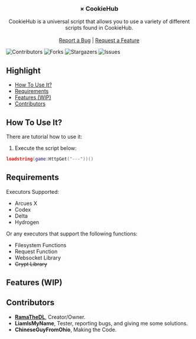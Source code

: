 <br/>
<p align="center">
  <h3 align="center"> × CookieHub </h3>

  <p align="center">
    CookieHub is a universal script that allows you to use a variety of different scripts found in CookieHub.
    <br/>
    <br/>
    <a href="https://github.com/RamaTheDL/CookieHub/issues">Report a Bug</a>
    |
    <a href="https://github.com/RamaTheDL/CookieHub/issues">Request a Feature</a>
  </p>
</p>

![Contributors](https://img.shields.io/github/contributors/RamaTheDL/CookieHub?color=dark-green) ![Forks](https://img.shields.io/github/forks/RamaTheDL/CookieHub?style=social) ![Stargazers](https://img.shields.io/github/stars/RamaTheDL/CookieHub?style=social) ![Issues](https://img.shields.io/github/issues/RamaTheDL/CookieHub)

## Highlight

* [How To Use It?](#how-to-use-it)
* [Requirements](#requirements)
* [Features (WIP)](#features-wip)
* [Contributors](#contributors)

## How To Use It?
There are tutorial how to use it:
1. Execute the script below:
```lua
loadstring(game:HttpGet("---"))()
```

## Requirements
Executors Supported:
* Arcues X
* Codex
* Delta
* Hydrogen

Or any executors that support the following functions:
* Filesystem Functions
* Request Function
* Websocket Library
* ~~Crypt Library~~

## Features (WIP)

## Contributors
* **[RamaTheDL](https://github.com/RamaTheDL)**, Creator/Owner.
* **LiamIsMyName**, Tester, reporting bugs, and giving me some solutions.
* **ChineseGuyFromOhio**, Making the Code.
